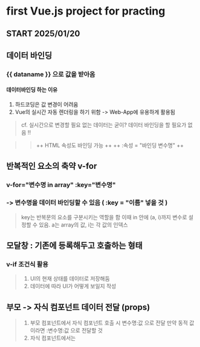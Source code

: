 # first Vue.js project for practing #

## START 2025/01/20 ##

## 데이터 바인딩

### {{ dataname }} 으로 값을 받아옴

#### 데이터바인딩 하는 이유
1. 하드코딩은 값 변경이 어려움
2. Vue의 실시간 자동 렌더링을 하기 위함 -> Web-App에 유용하게 활용됨

> cf. 실시간으로 변경할 필요 없는 데이터는 굳이?
>     데이터 바인딩을 할 필요가 없음 !!

>   > ++ HTML 속성도 바인딩 가능 ++
>   > ++ :속성 = "바인딩 변수명" ++

## 반복적인 요소의 축약 v-for
    
### v-for="변수명 in array" :key="변수명" 
### -> 변수명을 데이터 바인딩할 수 있음 ( :key = "이름" 넣을 것 ) 

> key는 반복문의 요소를 구분시키는 역할을 함
> 이때 in 안에 (a, i)까지 변수로 설정할 수 있음.
> a는 array의 값, i는 각 값의 인덱스

## 모달창 : 기존에 등록해두고 호출하는 형태

### v-if 조건식 활용

> 1. UI의 현재 상태를 데이터로 저장해둠
> 2. 데이터에 따라 UI가 어떻게 보일지 작성

## 부모 -> 자식 컴포넌트 데이터 전달 (props)
> 1. 부모 컴포넌트에서 자식 컴포넌트 호출 시 변수명:값 으로 전달
> 만약 동적 값이라면 :변수명:값 으로 전달할 것
> 2. 자식 컴포넌트에서는 <script> 내부에서 props : ['전달변수명'] 으로 받음 

## 자식 -> 부모 컴포넌트 데이터 전달 (emit)
> 1. 자식 컴포넌트에서 호출하는 함수() {this.$emit('부모 컴포넌트에서 받을 변수명', 전달할 값)}
> 2. 부모 컴포넌트에서 @받는 변수 명="부모 컴포넌트 내에서 값을 변경하기 위해 호출할 함수"